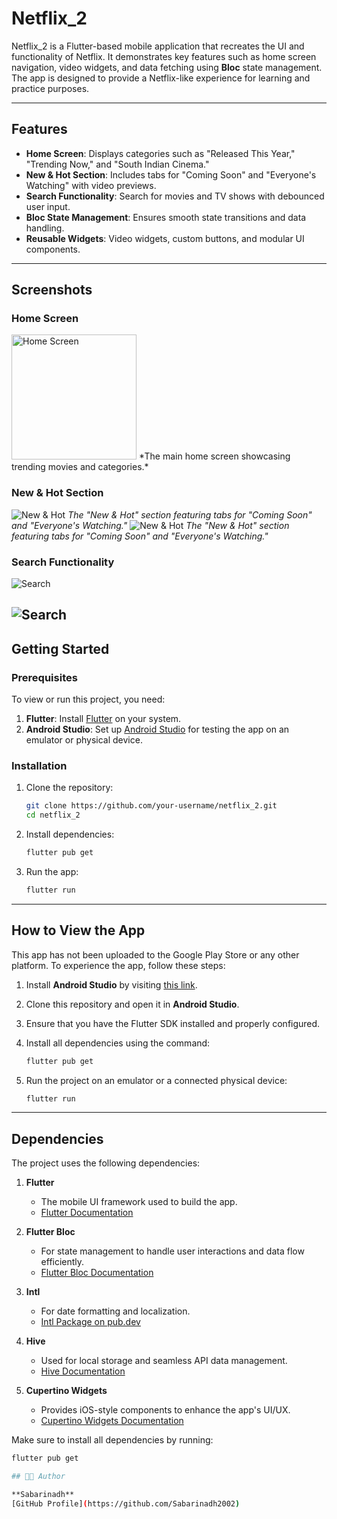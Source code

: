 # Netflix_2

Netflix_2 is a Flutter-based mobile application that recreates the UI and functionality of Netflix. It demonstrates key features such as home screen navigation, video widgets, and data fetching using **Bloc** state management. The app is designed to provide a Netflix-like experience for learning and practice purposes.

---

## Features

- **Home Screen**: Displays categories such as "Released This Year," "Trending Now," and "South Indian Cinema."
- **New & Hot Section**: Includes tabs for "Coming Soon" and "Everyone's Watching" with video previews.
- **Search Functionality**: Search for movies and TV shows with debounced user input.
- **Bloc State Management**: Ensures smooth state transitions and data handling.
- **Reusable Widgets**: Video widgets, custom buttons, and modular UI components.

---

## Screenshots

### Home Screen
<img src="images/home.jpg" alt="Home Screen" width="200"/>
*The main home screen showcasing trending movies and categories.*

### New & Hot Section
![New & Hot](images/new&hot.jpg)
*The "New & Hot" section featuring tabs for "Coming Soon" and "Everyone's Watching."*
![New & Hot](images/new&hot2.jpg)
*The "New & Hot" section featuring tabs for "Coming Soon" and "Everyone's Watching."*

### Search Functionality
![Search](images/search.jpg)

![Search](images/search2.jpg)
---

## Getting Started

### Prerequisites

To view or run this project, you need:

1. **Flutter**: Install [Flutter](https://flutter.dev/docs/get-started/install) on your system.
2. **Android Studio**: Set up [Android Studio](https://developer.android.com/studio) for testing the app on an emulator or physical device.

### Installation

1. Clone the repository:

   ```bash
   git clone https://github.com/your-username/netflix_2.git
   cd netflix_2

2. Install dependencies:
    ```bash
    flutter pub get

3. Run the app:
    ```bash
    flutter run

---

## How to View the App

This app has not been uploaded to the Google Play Store or any other platform. To experience the app, follow these steps:

1. Install **Android Studio** by visiting [this link](https://developer.android.com/studio).
2. Clone this repository and open it in **Android Studio**.
3. Ensure that you have the Flutter SDK installed and properly configured.
4. Install all dependencies using the command:

   ```bash
   flutter pub get

5. Run the project on an emulator or a connected physical device:
    ```bash
    flutter run

---

## Dependencies

The project uses the following dependencies:

1. **Flutter**  
   - The mobile UI framework used to build the app.  
   - [Flutter Documentation](https://flutter.dev/docs)

2. **Flutter Bloc**  
   - For state management to handle user interactions and data flow efficiently.  
   - [Flutter Bloc Documentation](https://bloclibrary.dev/)

3. **Intl**  
   - For date formatting and localization.  
   - [Intl Package on pub.dev](https://pub.dev/packages/intl)

4. **Hive**  
   - Used for local storage and seamless API data management.  
   - [Hive Documentation](https://docs.hivedb.dev/)

5. **Cupertino Widgets**  
   - Provides iOS-style components to enhance the app's UI/UX.  
   - [Cupertino Widgets Documentation](https://flutter.dev/docs/development/ui/widgets/cupertino)

Make sure to install all dependencies by running:

```bash
flutter pub get

## 🧑‍💻 Author

**Sabarinadh**  
[GitHub Profile](https://github.com/Sabarinadh2002)